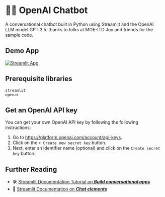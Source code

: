 # 🤖💬 OpenAI Chatbot

A conversational chatbot built in Python using Streamlit and the OpenAI LLM model GPT 3.5.
thanks to folks at MOE-ITD Joy and friends for the sample code.

## Demo App

[![Streamlit App](https://static.streamlit.io/badges/streamlit_badge_black_white.svg)]([https://openai-chatbot.streamlit.app/](https://lookangphysics.streamlit.app/))

## Prerequisite libraries

```
streamlit
openai
```

## Get an OpenAI API key

You can get your own OpenAI API key by following the following instructions:
1. Go to https://platform.openai.com/account/api-keys.
2. Click on the `+ Create new secret key` button.
3. Next, enter an identifier name (optional) and click on the `Create secret key` button.

## Further Reading

- 🛠️ [Streamlit Documentation Tutorial on _**Build conversational apps**_](https://docs.streamlit.io/knowledge-base/tutorials/build-conversational-apps)
- 📖 [Streamlit Documentation on _**Chat elements**_](https://docs.streamlit.io/library/api-reference/chat)
